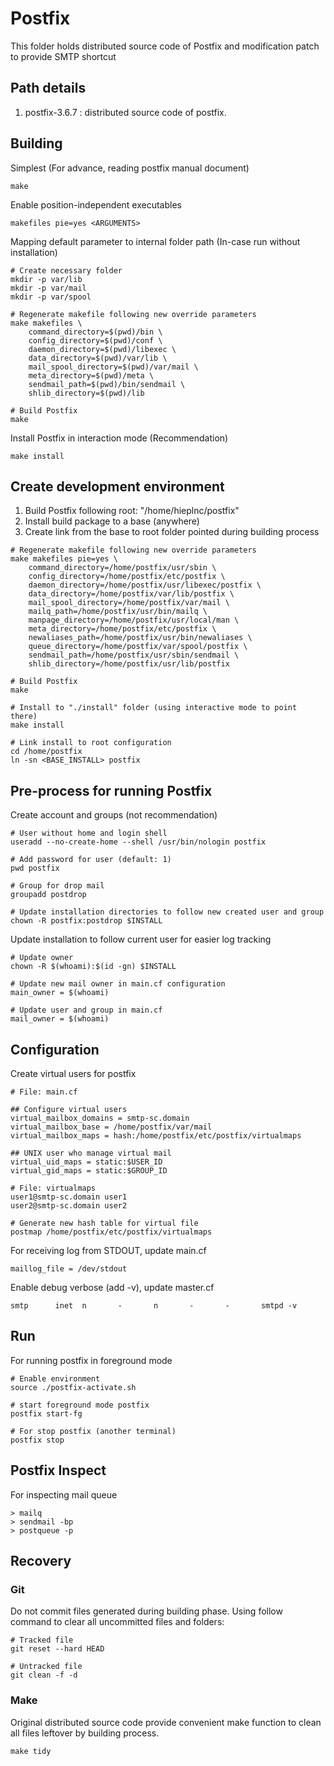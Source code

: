 # Postfix

This folder holds distributed source code of Postfix and modification patch to
provide SMTP shortcut

## Path details

1. postfix-3.6.7 : distributed source code of postfix.

## Building

Simplest (For advance, reading postfix manual document)

```
make
```

Enable position-independent executables

```
makefiles pie=yes <ARGUMENTS>
```

Mapping default parameter to internal folder path (In-case run without
installation)

```
# Create necessary folder
mkdir -p var/lib
mkdir -p var/mail
mkdir -p var/spool

# Regenerate makefile following new override parameters
make makefiles \
    command_directory=$(pwd)/bin \
    config_directory=$(pwd)/conf \
    daemon_directory=$(pwd)/libexec \
    data_directory=$(pwd)/var/lib \
    mail_spool_directory=$(pwd)/var/mail \
    meta_directory=$(pwd)/meta \
    sendmail_path=$(pwd)/bin/sendmail \
    shlib_directory=$(pwd)/lib

# Build Postfix
make
```

Install Postfix in interaction mode (Recommendation)

```
make install
```

## Create development environment

1. Build Postfix following root: "/home/hieplnc/postfix"
2. Install build package to a base (anywhere)
3. Create link from the base to root folder pointed during building process

```
# Regenerate makefile following new override parameters
make makefiles pie=yes \
    command_directory=/home/postfix/usr/sbin \
    config_directory=/home/postfix/etc/postfix \
    daemon_directory=/home/postfix/usr/libexec/postfix \
    data_directory=/home/postfix/var/lib/postfix \
    mail_spool_directory=/home/postfix/var/mail \
    mailq_path=/home/postfix/usr/bin/mailq \
    manpage_directory=/home/postfix/usr/local/man \
    meta_directory=/home/postfix/etc/postfix \
    newaliases_path=/home/postfix/usr/bin/newaliases \
    queue_directory=/home/postfix/var/spool/postfix \
    sendmail_path=/home/postfix/usr/sbin/sendmail \
    shlib_directory=/home/postfix/usr/lib/postfix

# Build Postfix
make

# Install to "./install" folder (using interactive mode to point there)
make install

# Link install to root configuration
cd /home/postfix
ln -sn <BASE_INSTALL> postfix
```

## Pre-process for running Postfix

Create account and groups (not recommendation)

```
# User without home and login shell
useradd --no-create-home --shell /usr/bin/nologin postfix

# Add password for user (default: 1)
pwd postfix

# Group for drop mail
groupadd postdrop

# Update installation directories to follow new created user and group
chown -R postfix:postdrop $INSTALL
```

Update installation to follow current user for easier log tracking

```
# Update owner
chown -R $(whoami):$(id -gn) $INSTALL

# Update new mail owner in main.cf configuration
main_owner = $(whoami)

# Update user and group in main.cf
mail_owner = $(whoami)
```

## Configuration

Create virtual users for postfix

```
# File: main.cf

## Configure virtual users
virtual_mailbox_domains = smtp-sc.domain
virtual_mailbox_base = /home/postfix/var/mail
virtual_mailbox_maps = hash:/home/postfix/etc/postfix/virtualmaps

## UNIX user who manage virtual mail
virtual_uid_maps = static:$USER_ID
virtual_gid_maps = static:$GROUP_ID

# File: virtualmaps
user1@smtp-sc.domain user1
user2@smtp-sc.domain user2

# Generate new hash table for virtual file
postmap /home/postfix/etc/postfix/virtualmaps
```

For receiving log from STDOUT, update main.cf

```
maillog_file = /dev/stdout
```

Enable debug verbose (add -v), update master.cf

```
smtp      inet  n       -       n       -       -       smtpd -v
```

## Run

For running postfix in foreground mode

```
# Enable environment
source ./postfix-activate.sh

# start foreground mode postfix
postfix start-fg

# For stop postfix (another terminal)
postfix stop
```

## Postfix Inspect

For inspecting mail queue

```
> mailq
> sendmail -bp
> postqueue -p
```

## Recovery

### Git

Do not commit files generated during building phase. Using follow command to
clear all uncommitted files and folders:

```
# Tracked file
git reset --hard HEAD

# Untracked file
git clean -f -d
```

### Make

Original distributed source code provide convenient make function to clean
all files leftover by building process.

```
make tidy
```

